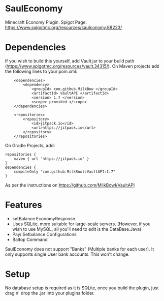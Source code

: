 # SaulEconomy
Minecraft Economy Plugin.
Spigot Page: https://www.spigotmc.org/resources/saulconomy.88223/

# Dependencies
If you wish to build this yourself, add Vault.jar to your build path (https://www.spigotmc.org/resources/vault.34315/). 
On Maven projects add the following lines to your pom.xml:

```
    <dependencies>
        <dependency>
            <groupId> com.github.MilkBow </groupId>
            <artifactId> VaultAPI </artifactId>
            <version> 1.7 </version>
            <scope> provided </scope>
    </dependencies>
    
    <repositories>
        <repository>
            <id>jitpack.io</id>
            <url>https://jitpack.io</url>
        </repository>
    </repositories>
```

On Gradle Projects, add:

```
repositories {
    maven { url 'https://jitpack.io' }
}
dependencies {
    compileOnly "com.github.MilkBowl:VaultAPI:1.7"
}
```

As per the instructions on https://github.com/MilkBowl/VaultAPI

# Features
- setBalance EconomyResponse
- Uses SQLite, more suitable for large-scale servers. (However, if you wish to use MySQL, all you'll need to edit is the DataBase.Java)
- Pay/ Setbalance Configurations
- Baltop Command

SaulEconomy does not support "Banks" (Multiple banks for each user). It only supports single User bank accounts. This won't change.

# Setup
No database setup is required as it is SQLite, once you build the plugin, just drag n' drop the .jar into your plugins folder.
